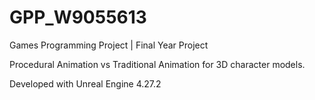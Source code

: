 # GPP_W9055613

Games Programming Project | Final Year Project

Procedural Animation vs Traditional Animation for 3D character models.

Developed with Unreal Engine 4.27.2
